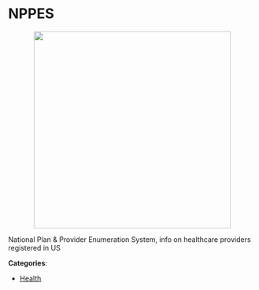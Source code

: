 # NPPES
<p align="center">
    <img width="400" src="https://raw.githubusercontent.com/apis-list/apis-list/apis/nppes/logo_256x256.png" />
</p>

National Plan & Provider Enumeration System, info on healthcare providers registered in US



**Categories**:
- [Health](https://github.com/apis-list/apis-list#health)




